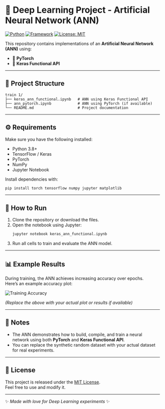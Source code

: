 # 🧠 Deep Learning Project - Artificial Neural Network (ANN)

[![Python](https://img.shields.io/badge/Python-3.8%2B-blue)](https://www.python.org/)
[![Framework](https://img.shields.io/badge/Framework-TensorFlow%20%7C%20PyTorch-orange)](https://www.tensorflow.org/)
[![License: MIT](https://img.shields.io/badge/License-MIT-green.svg)](LICENSE)

This repository contains implementations of an **Artificial Neural Network (ANN)** using:
- 🔹 **PyTorch**
- 🔹 **Keras Functional API**

---

## 📂 Project Structure
```
train 1/
├── keras_ann_functional.ipynb   # ANN using Keras Functional API
├── ann_pytorch.ipynb            # ANN using PyTorch (if available)
└── README.md                    # Project documentation
```

---

## ⚙️ Requirements
Make sure you have the following installed:

- Python 3.8+
- TensorFlow / Keras
- PyTorch
- NumPy
- Jupyter Notebook

Install dependencies with:
```bash
pip install torch tensorflow numpy jupyter matplotlib
```

---

## 🚀 How to Run
1. Clone the repository or download the files.
2. Open the notebook using Jupyter:
   ```bash
   jupyter notebook keras_ann_functional.ipynb
   ```
3. Run all cells to train and evaluate the ANN model.

---

## 📊 Example Results
During training, the ANN achieves increasing accuracy over epochs.  
Here’s an example accuracy plot:

![Training Accuracy](https://raw.githubusercontent.com/username/repo/main/assets/training_accuracy.png)

*(Replace the above with your actual plot or results if available)*

---

## 📖 Notes
- The ANN demonstrates how to build, compile, and train a neural network using both **PyTorch** and **Keras Functional API**.
- You can replace the synthetic random dataset with your actual dataset for real experiments.

---

## 📜 License
This project is released under the [MIT License](LICENSE).  
Feel free to use and modify it.

---

✨ *Made with love for Deep Learning experiments* ✨
